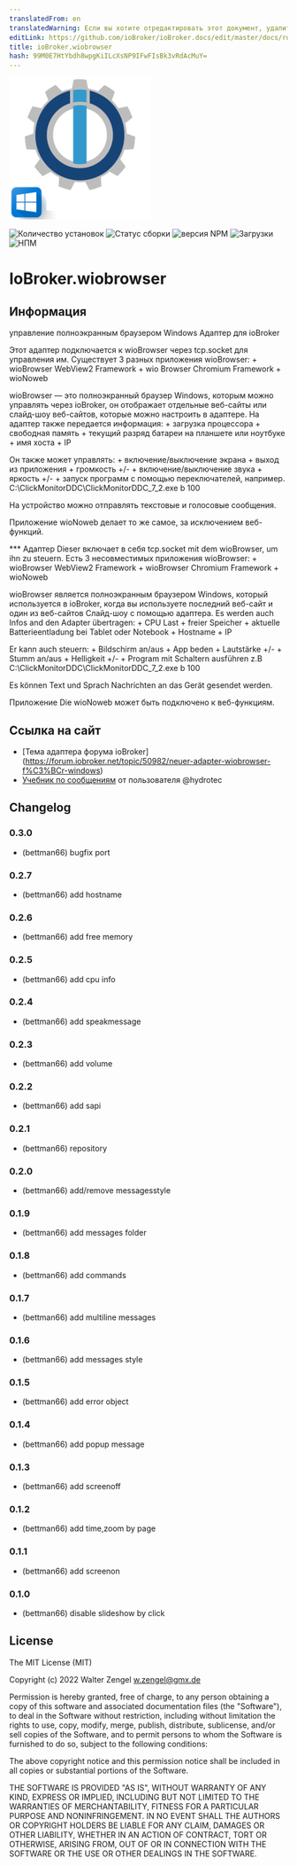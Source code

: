 ```yaml
---
translatedFrom: en
translatedWarning: Если вы хотите отредактировать этот документ, удалите поле «translationFrom», в противном случае этот документ будет снова автоматически переведен
editLink: https://github.com/ioBroker/ioBroker.docs/edit/master/docs/ru/adapterref/iobroker.wiobrowser/README.md
title: ioBroker.wiobrowser
hash: 99M0E7HtYbdh8wpgKiILcXsNP9IFwFIsBk3vRdAcMuY=
---
```

![Логотип](../../../en/adapterref/iobroker.wiobrowser/admin/wiobrowser.png)

![Количество установок](http://iobroker.live/badges/wiobrowser-stable.svg)
![Статус сборки](https://travis-ci.org/Bettman66/ioBroker.wiobrowser.svg?branch=master)
![версия NPM](http://img.shields.io/npm/v/iobroker.wiobrowser.svg)
![Загрузки](https://img.shields.io/npm/dm/iobroker.wiobrowser.svg)
![НПМ](https://nodei.co/npm/iobroker.wiobrowser.png?downloads=true)

# IoBroker.wiobrowser
## Информация
управление полноэкранным браузером Windows Адаптер для ioBroker

Этот адаптер подключается к wioBrowser через tcp.socket для управления им. Существует 3 разных приложения wioBrowser: + wioBrowser WebView2 Framework + wio Browser Chromium Framework + wioNoweb

wioBrowser — это полноэкранный браузер Windows, которым можно управлять через ioBroker, он отображает отдельные веб-сайты или слайд-шоу веб-сайтов, которые можно настроить в адаптере. На адаптер также передается информация: + загрузка процессора + свободная память + текущий разряд батареи на планшете или ноутбуке + имя хоста + IP

Он также может управлять: + включение/выключение экрана + выход из приложения + громкость +/- + включение/выключение звука + яркость +/- + запуск программ с помощью переключателей, например. C:\ClickMonitorDDC\ClickMonitorDDC_7_2.exe b 100

На устройство можно отправлять текстовые и голосовые сообщения.

Приложение wioNoweb делает то же самое, за исключением веб-функций.

*** Адаптер Dieser включает в себя tcp.socket mit dem wioBrowser, um ihn zu steuern. Есть 3 несовместимых приложения wioBrowser: + wioBrowser WebView2 Framework + wioBrowser Chromium Framework + wioNoweb

wioBrowser является полноэкранным браузером Windows, который используется в ioBroker, когда вы используете последний веб-сайт и один из веб-сайтов Слайд-шоу с помощью адаптера. Es werden auch Infos and den Adapter übertragen: + CPU Last + freier Speicher + aktuelle Batterieentladung bei Tablet oder Notebook + Hostname + IP

Er kann auch steuern: + Bildschirm an/aus + App beden + Lautstärke +/- + Stumm an/aus + Helligkeit +/- + Program mit Schaltern ausführen z.B C:\ClickMonitorDDC\ClickMonitorDDC_7_2.exe b 100

Es können Text und Sprach Nachrichten an das Gerät gesendet werden.

Приложение Die wioNoweb может быть подключено к веб-функциям.

## Ссылка на сайт
* [Тема адаптера форума ioBroker] (https://forum.iobroker.net/topic/50982/neuer-adapter-wiobrowser-f%C3%BCr-windows)
* [Учебник по сообщениям](https://forum.iobroker.net/topic/51534/tutorial-wiobrowser-windows-desktop-popup-messages) от пользователя @hydrotec

## Changelog
### 0.3.0
* (bettman66) bugfix port

### 0.2.7
* (bettman66) add hostname

### 0.2.6
* (bettman66) add free memory

### 0.2.5
* (bettman66) add cpu info

### 0.2.4
* (bettman66) add speakmessage

### 0.2.3
* (bettman66) add volume

### 0.2.2
* (bettman66) add sapi

### 0.2.1
* (bettman66) repository

### 0.2.0
* (bettman66) add/remove messagesstyle

### 0.1.9
* (bettman66) add messages folder

### 0.1.8
* (bettman66) add commands

### 0.1.7
* (bettman66) add multiline messages

### 0.1.6
* (bettman66) add messages style

### 0.1.5
* (bettman66) add error object

### 0.1.4
* (bettman66) add popup message

### 0.1.3
* (bettman66) add screenoff

### 0.1.2
* (bettman66) add time,zoom by page

### 0.1.1
* (bettman66) add screenon

### 0.1.0
* (bettman66) disable slideshow by click

## License
The MIT License (MIT)

Copyright (c) 2022 Walter Zengel <w.zengel@gmx.de>

Permission is hereby granted, free of charge, to any person obtaining a copy
of this software and associated documentation files (the "Software"), to deal
in the Software without restriction, including without limitation the rights
to use, copy, modify, merge, publish, distribute, sublicense, and/or sell
copies of the Software, and to permit persons to whom the Software is
furnished to do so, subject to the following conditions:

The above copyright notice and this permission notice shall be included in
all copies or substantial portions of the Software.

THE SOFTWARE IS PROVIDED "AS IS", WITHOUT WARRANTY OF ANY KIND, EXPRESS OR
IMPLIED, INCLUDING BUT NOT LIMITED TO THE WARRANTIES OF MERCHANTABILITY,
FITNESS FOR A PARTICULAR PURPOSE AND NONINFRINGEMENT. IN NO EVENT SHALL THE
AUTHORS OR COPYRIGHT HOLDERS BE LIABLE FOR ANY CLAIM, DAMAGES OR OTHER
LIABILITY, WHETHER IN AN ACTION OF CONTRACT, TORT OR OTHERWISE, ARISING FROM,
OUT OF OR IN CONNECTION WITH THE SOFTWARE OR THE USE OR OTHER DEALINGS IN
THE SOFTWARE.